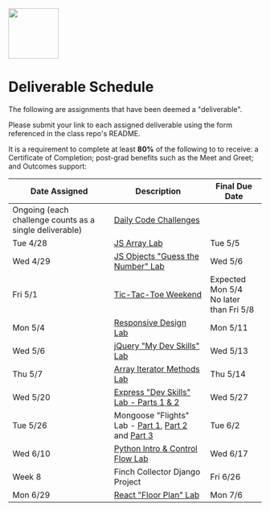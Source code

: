 <img src="https://i.imgur.com/2y0Lyzy.png" height="100">

# Deliverable Schedule

The following are assignments that have been deemed a "deliverable".

Please submit your link to each assigned deliverable using the form referenced in the class repo's README.

It is a requirement to complete at least **80%** of the following to to receive: a Certificate of Completion; post-grad benefits such as the Meet and Greet; and Outcomes support:

|Date Assigned|Description| Final Due Date |
|---|---|---|
|Ongoing (each challenge counts as a single deliverable)|[Daily Code Challenges](https://git.generalassemb.ly/SEI-CC/daily-js-code-challenges)| |
| Tue 4/28 |[JS Array Lab](https://git.generalassemb.ly/SEI-CC/SEI-CC-8/blob/master/work/w01/d2/04-js-arrays-lab.md)| Tue 5/5 |
| Wed 4/29 |[JS Objects "Guess the Number" Lab](https://git.generalassemb.ly/SEI-CC/SEI-CC-8/blob/master/work/w01/d3/04-js-objects-lab.md)| Wed 5/6 |
| Fri 5/1 |[Tic-Tac-Toe Weekend](https://git.generalassemb.ly/SEI-CC/SEI-CC-8/tree/master/work/w01/d5/tic-tac-toe-weekend#getting-started--hints)| Expected Mon 5/4<br>No later than Fri 5/8 |
| Mon 5/4 |[Responsive Design Lab](https://git.generalassemb.ly/SEI-CC/SEI-CC-8/blob/master/work/w02/d1/04-responsive-design-lab.md)| Mon 5/11 |
| Wed 5/6 |[jQuery "My Dev Skills" Lab](https://git.generalassemb.ly/SEI-CC/SEI-CC-8/blob/master/work/w02/d3/04-jquery-lab.md)| Wed 5/13 |
| Thu 5/7 |[Array Iterator Methods Lab](https://git.generalassemb.ly/SEI-CC/SEI-CC-8/blob/master/work/w02/d4/02b-array-methods-lab.md)| Thu 5/14 |
| Wed 5/20 |[Express "Dev Skills" Lab - Parts 1 & 2](https://git.generalassemb.ly/SEI-CC/SEI-CC-8/blob/master/work/w04/d3/04-dev-skills-lab-part-2.md)| Wed 5/27 |
| Tue 5/26 |Mongoose "Flights" Lab - [Part 1](https://git.generalassemb.ly/SEI-CC/SEI-CC-8/blob/master/work/w04/d4/mongoose-flights-lab-part-1.md), [Part 2](https://git.generalassemb.ly/SEI-CC/SEI-CC-8/blob/master/work/w04/d5/03-04-mongoose-flights-lab-part-2.md) and [Part 3](https://git.generalassemb.ly/SEI-CC/SEI-CC-8/blob/master/work/w05/d2/mongoose-flights-lab-part-3.md)| Tue 6/2 |
| Wed 6/10 |[Python Intro & Control Flow Lab](https://git.generalassemb.ly/SEI-CC/SEI-CC-8/blob/master/work/w07/d4/02-03-python-containers.md)| Wed 6/17 |
| Week 8 |Finch Collector Django Project| Fri 6/26 |
| Mon 6/29 |[React "Floor Plan" Lab](https://git.generalassemb.ly/SEI-CC/SEI-CC-8/blob/master/work/w10/d1/04-react-floorplan-lab.md) | Mon 7/6 |
